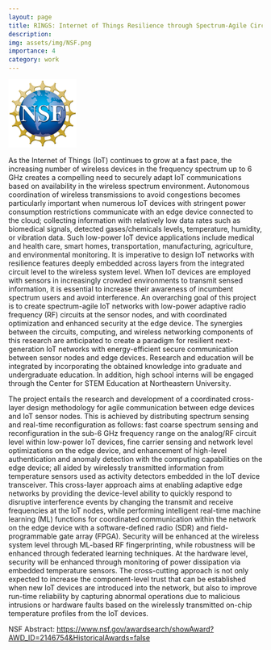 ```yaml
---
layout: page
title: RINGS: Internet of Things Resilience through Spectrum-Agile Circuits, <br> Learning-Based Communications and Thermal Hardware Security
description:
img: assets/img/NSF.png
importance: 4
category: work
---
```


<style>
.nsf {
  width: 135px;
  height: 135px;
}
</style>
<img src="/assets/img/NSF.png" class="nsf" alt="NSF Logo">

As the Internet of Things (IoT) continues to grow at a fast pace, the increasing number of wireless devices in the frequency spectrum up to 6 GHz creates a compelling need to securely adapt IoT communications based on availability in the wireless spectrum environment. Autonomous coordination of wireless transmissions to avoid congestions becomes particularly important when numerous IoT devices with stringent power consumption restrictions communicate with an edge device connected to the cloud; collecting information with relatively low data rates such as biomedical signals, detected gases/chemicals levels, temperature, humidity, or vibration data. Such low-power IoT device applications include medical and health care, smart homes, transportation, manufacturing, agriculture, and environmental monitoring. It is imperative to design IoT networks with resilience features deeply embedded across layers from the integrated circuit level to the wireless system level. When IoT devices are employed with sensors in increasingly crowded environments to transmit sensed information, it is essential to increase their awareness of incumbent spectrum users and avoid interference. An overarching goal of this project is to create spectrum-agile IoT networks with low-power adaptive radio frequency (RF) circuits at the sensor nodes, and with coordinated optimization and enhanced security at the edge device. The synergies between the circuits, computing, and wireless networking components of this research are anticipated to create a paradigm for resilient next-generation IoT networks with energy-efficient secure communication between sensor nodes and edge devices. Research and education will be integrated by incorporating the obtained knowledge into graduate and undergraduate education. In addition, high school interns will be engaged through the Center for STEM Education at Northeastern University.

The project entails the research and development of a coordinated cross-layer design methodology for agile communication between edge devices and IoT sensor nodes. This is achieved by distributing spectrum sensing and real-time reconfiguration as follows: fast coarse spectrum sensing and reconfiguration in the sub-6 GHz frequency range on the analog/RF circuit level within low-power IoT devices, fine carrier sensing and network level optimizations on the edge device, and enhancement of high-level authentication and anomaly detection with the computing capabilities on the edge device; all aided by wirelessly transmitted information from temperature sensors used as activity detectors embedded in the IoT device transceiver. This cross-layer approach aims at enabling adaptive edge networks by providing the device-level ability to quickly respond to disruptive interference events by changing the transmit and receive frequencies at the IoT nodes, while performing intelligent real-time machine learning (ML) functions for coordinated communication within the network on the edge device with a software-defined radio (SDR) and field-programmable gate array (FPGA). Security will be enhanced at the wireless system level through ML-based RF fingerprinting, while robustness will be enhanced through federated learning techniques. At the hardware level, security will be enhanced through monitoring of power dissipation via embedded temperature sensors. The cross-cutting approach is not only expected to increase the component-level trust that can be established when new IoT devices are introduced into the network, but also to improve run-time reliability by capturing abnormal operations due to malicious intrusions or hardware faults based on the wirelessly transmitted on-chip temperature profiles from the IoT devices.



NSF Abstract: <a href="https://www.nsf.gov/awardsearch/showAward?AWD_ID=2146754&HistoricalAwards=false">https://www.nsf.gov/awardsearch/showAward?AWD_ID=2146754&HistoricalAwards=false</a>
